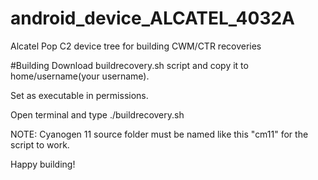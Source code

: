 # android_device_ALCATEL_4032A

Alcatel Pop C2 device tree for building CWM/CTR recoveries

#Building 
Download buildrecovery.sh script and copy it to home/username(your username).

Set as executable in permissions.

Open terminal and type ./buildrecovery.sh 

NOTE: Cyanogen 11 source folder must be named like this "cm11" for the script to work.

Happy building!

